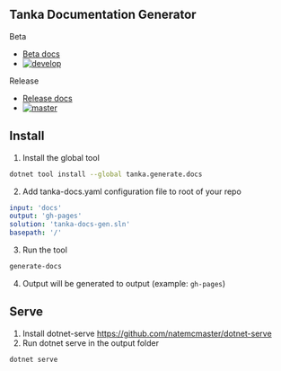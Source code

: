 ## Tanka Documentation Generator

Beta
* [Beta docs](https://pekkah.github.io/tanka-docs-gen/beta/)
* [![develop](https://dev.azure.com/tanka-ops/docs-gen/_apis/build/status/docs-gen?branchName=develop)](https://dev.azure.com/tanka-ops/docs-gen/_build/latest?definitionId=2&branchName=develop)

Release
* [Release docs](https://pekkah.github.io/tanka-docs-gen/)
* [![master](https://dev.azure.com/tanka-ops/docs-gen/_apis/build/status/docs-gen?branchName=master)](https://dev.azure.com/tanka-ops/docs-gen/_build/latest?definitionId=2&branchName=master)


## Install

1. Install the global tool

```bash
dotnet tool install --global tanka.generate.docs
```

2. Add tanka-docs.yaml configuration file to root of your repo

```yaml
input: 'docs'
output: 'gh-pages'
solution: 'tanka-docs-gen.sln'
basepath: '/'
```

3. Run the tool

```bash
generate-docs
```

4. Output will be generated to output (example: `gh-pages`)


## Serve

1. Install dotnet-serve https://github.com/natemcmaster/dotnet-serve
2. Run dotnet serve in the output folder

```bash
dotnet serve
```
